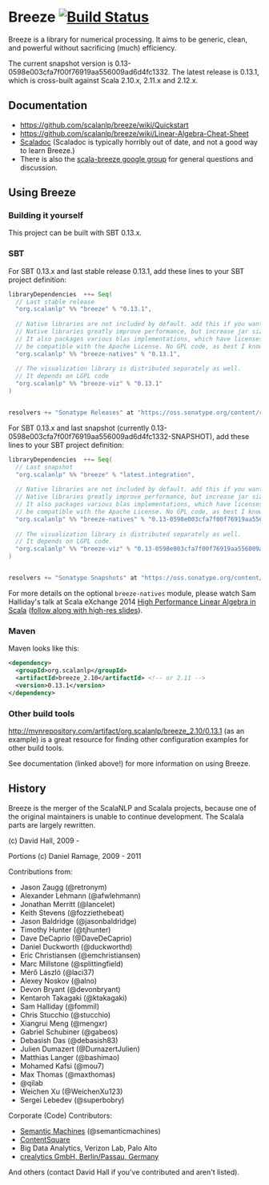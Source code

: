 # Breeze [![Build Status](https://travis-ci.org/scalanlp/breeze.png?branch=master)](https://travis-ci.org/scalanlp/breeze)

Breeze is a library for numerical processing. It aims to be generic, clean, and powerful without sacrificing (much) efficiency.

The current snapshot version is 0.13-0598e003cfa7f00f76919aa556009ad6d4fc1332. The latest release is 0.13.1, which is cross-built against Scala 2.10.x, 2.11.x and 2.12.x.


## Documentation

* https://github.com/scalanlp/breeze/wiki/Quickstart
* https://github.com/scalanlp/breeze/wiki/Linear-Algebra-Cheat-Sheet
* [Scaladoc](http://www.scalanlp.org/api/breeze/) (Scaladoc is typically horribly out of date, and not a good way to learn Breeze.)
* There is also the [scala-breeze google group](https://groups.google.com/forum/#!forum/scala-breeze) for general questions and discussion.


## Using Breeze

### Building it yourself

This project can be built with SBT 0.13.x.

### SBT

For SBT 0.13.x and last stable release 0.13.1, add these lines to your SBT project definition:

```scala
libraryDependencies  ++= Seq(
  // Last stable release
  "org.scalanlp" %% "breeze" % "0.13.1",
  
  // Native libraries are not included by default. add this if you want them (as of 0.7)
  // Native libraries greatly improve performance, but increase jar sizes. 
  // It also packages various blas implementations, which have licenses that may or may not
  // be compatible with the Apache License. No GPL code, as best I know.
  "org.scalanlp" %% "breeze-natives" % "0.13.1",
  
  // The visualization library is distributed separately as well.
  // It depends on LGPL code
  "org.scalanlp" %% "breeze-viz" % "0.13.1"
)


resolvers += "Sonatype Releases" at "https://oss.sonatype.org/content/repositories/releases/"
```

For SBT 0.13.x and last snapshot (currently 0.13-0598e003cfa7f00f76919aa556009ad6d4fc1332-SNAPSHOT), add these lines to your SBT project definition:

```scala
libraryDependencies  ++= Seq(
  // Last snapshot
  "org.scalanlp" %% "breeze" % "latest.integration",
  
  // Native libraries are not included by default. add this if you want them (as of 0.7)
  // Native libraries greatly improve performance, but increase jar sizes. 
  // It also packages various blas implementations, which have licenses that may or may not
  // be compatible with the Apache License. No GPL code, as best I know.
  "org.scalanlp" %% "breeze-natives" % "0.13-0598e003cfa7f00f76919aa556009ad6d4fc1332",
  
  // The visualization library is distributed separately as well. 
  // It depends on LGPL code.
  "org.scalanlp" %% "breeze-viz" % "0.13-0598e003cfa7f00f76919aa556009ad6d4fc1332"
)


resolvers += "Sonatype Snapshots" at "https://oss.sonatype.org/content/repositories/snapshots/"
```

For more details on the optional `breeze-natives` module, please watch Sam Halliday's talk at Scala eXchange 2014 [High Performance Linear Algebra in Scala](https://skillsmatter.com/skillscasts/5849-high-performance-linear-algebra-in-scala) ([follow along with high-res slides](http://fommil.github.io/scalax14/#/)).


### Maven

Maven looks like this:

```xml
<dependency>
  <groupId>org.scalanlp</groupId>
  <artifactId>breeze_2.10</artifactId> <!-- or 2.11 -->
  <version>0.13.1</version>
</dependency>
```

### Other build tools
http://mvnrepository.com/artifact/org.scalanlp/breeze_2.10/0.13.1 (as an example) is a great resource for finding other configuration examples for other build tools.

See documentation (linked above!) for more information on using Breeze.


## History

Breeze is the merger of the ScalaNLP and Scalala projects, because one of the original maintainers is unable to continue development. The Scalala parts are largely rewritten.

(c) David Hall, 2009 -

Portions (c) Daniel Ramage, 2009 - 2011

Contributions from:

* Jason Zaugg (@retronym)
* Alexander Lehmann (@afwlehmann)
* Jonathan Merritt (@lancelet)
* Keith Stevens (@fozziethebeat)
* Jason Baldridge (@jasonbaldridge)
* Timothy Hunter (@tjhunter)
* Dave DeCaprio (@DaveDeCaprio)
* Daniel Duckworth (@duckworthd)
* Eric Christiansen (@emchristiansen)
* Marc Millstone (@splittingfield)
* Mérő László (@laci37)
* Alexey Noskov (@alno)
* Devon Bryant (@devonbryant)
* Kentaroh Takagaki (@ktakagaki)
* Sam Halliday (@fommil)
* Chris Stucchio (@stucchio)
* Xiangrui Meng (@mengxr)
* Gabriel Schubiner (@gabeos)
* Debasish Das (@debasish83)
* Julien Dumazert (@DumazertJulien)
* Matthias Langer (@bashimao)
* Mohamed Kafsi (@mou7)
* Max Thomas (@maxthomas)
* @qilab
* Weichen Xu (@WeichenXu123)
* Sergei Lebedev (@superbobry)

Corporate (Code) Contributors:
* [Semantic Machines](http://www.semanticmachines.com/) (@semanticmachines)
* [ContentSquare](http://www.contentsquare.com/en/)
* Big Data Analytics, Verizon Lab, Palo Alto
* [crealytics GmbH, Berlin/Passau, Germany](https://crealytics.com/)


And others (contact David Hall if you've contributed and aren't listed).

